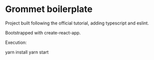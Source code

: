 # Grommet boilerplate

Project built following the official tutorial, adding typescript and eslint.

Bootstrapped with create-react-app.

Execution:

yarn install
yarn start
